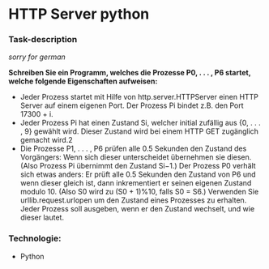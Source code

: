 # HTTP Server python

### Task-description
*sorry for german*

**Schreiben Sie ein Programm, welches die Prozesse P0, . . . , P6 startet, welche folgende Eigenschaften aufweisen:**
* Jeder Prozess startet mit Hilfe von http.server.HTTPServer einen HTTP Server auf einem eigenen Port. Der Prozess Pi bindet z.B. den Port 17300 + i.
* Jeder Prozess Pi hat einen Zustand Si, welcher initial zufällig aus {0, . . . , 9} gewählt wird. Dieser Zustand wird bei einem HTTP GET zugänglich gemacht wird.2
* Die Prozesse P1, . . . , P6 prüfen alle 0.5 Sekunden den Zustand des Vorgängers: Wenn sich dieser unterscheidet übernehmen sie diesen. (Also Prozess Pi übernimmt den Zustand Si−1.) Der Prozess P0 verhält sich etwas anders: Er prüft alle 0.5 Sekunden den Zustand von P6 und wenn dieser gleich ist, dann inkrementiert er seinen eigenen Zustand modulo 10. (Also S0 wird zu (S0 + 1)%10, falls S0 = S6.) Verwenden Sie urllib.request.urlopen um den Zustand eines Prozesses zu erhalten. Jeder Prozess soll ausgeben, wenn er den Zustand wechselt, und wie dieser lautet.

### Technologie:
* Python
